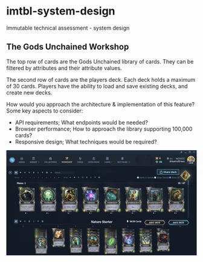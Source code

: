 # imtbl-system-design
Immutable technical assessment - system design

## The Gods Unchained Workshop

The top row of cards are the Gods Unchained library of cards. They can be filtered by attributes and their attribute values.

The second row of cards are the players deck. Each deck holds a maximum of 30 cards.
Players have the ability to load and save existing decks, and create new decks.

How would you approach the architecture & implementation of this feature?
Some key aspects to consider:
- API requirements; What endpoints would be needed?
- Browser performance; How to approach the library supporting 100,000 cards?
- Responsive design; What techniques would be required?

![Workshop](https://github.com/dreamoftrees/imtbl-system-design/blob/main/assets/images/gu-workshop.jpg?raw=true)
